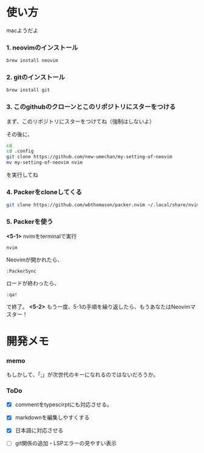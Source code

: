 # 使い方
macようだよ

### 1. neovimのインストール
``` zsh
brew install neovim
```


### 2. gitのインストール

``` zsh
brew install git
```


### 3. このgithubのクローンとこのリポジトリにスターをつける

まず、このリポジトリにスターをつけてね（強制はしないよ）

その後に、
``` zsh
cd
cd .config
git clone https://github.com/new-umechan/my-setting-of-neovim
mv my-setting-of-neovim nvim
```
を実行してね



### 4. Packerをcloneしてくる
``` zsh
git clone https://github.com/wbthomason/packer.nvim ~/.local/share/nvim/site/pack/packer/opt/packer.nvim
```

### 5. Packerを使う
**<5-1>**
nvimをterminalで実行
``` zsh
nvim
```
Neovimが開かれたら、
``` nvim
:PackerSync
```
ロードが終わったら、
``` nvim
:qa!
```
で終了。
**<5-2>**
もう一度、5-1の手順を繰り返したら、もうあなたはNeovimマスター！

# 開発メモ

### memo

もしかして、「;」が次世代の<leader>キーになれるのではないだろうか。

### ToDo
- [x] commentをtypescirptにも対応させる。
- [x] markdownを編集しやすくする
- [x] 日本語に対応させる
- [ ] git関係の追加・LSPエラーの見やすい表示

